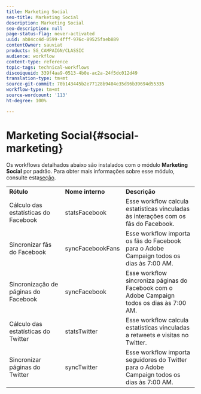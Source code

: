```yaml
---
title: Marketing Social
seo-title: Marketing Social
description: Marketing Social
seo-description: null
page-status-flag: never-activated
uuid: ab84cc4d-0599-4fff-976c-89525faeb889
contentOwner: sauviat
products: SG_CAMPAIGN/CLASSIC
audience: workflow
content-type: reference
topic-tags: technical-workflows
discoiquuid: 339f4aa9-0513-4b0e-ac2a-24f5dc012d49
translation-type: tm+mt
source-git-commit: 70b143445b2e77128b9404e35d96b39694d55335
workflow-type: tm+mt
source-wordcount: '113'
ht-degree: 100%

---
```



# Marketing Social{#social-marketing}

Os workflows detalhados abaixo são instalados com o módulo **Marketing Social** por padrão. Para obter mais informações sobre esse módulo, consulte esta[seção](../../social/using/starting-workflows.md).

<table> 
 <tbody> 
  <tr> 
   <td> <strong>Rótulo</strong><br /> </td> 
   <td> <strong>Nome interno</strong><br /> </td> 
   <td> <strong>Descrição</strong><br /> </td> 
  </tr> 
  <tr> 
   <td> <span class="uicontrol">Cálculo das estatísticas do Facebook</span> <br /> </td> 
   <td> <span class="uicontrol">statsFacebook</span> <br /> </td> 
   <td> Esse workflow calcula estatísticas vinculadas às interações com os fãs do Facebook.<br /> </td> 
  </tr> 
  <tr> 
   <td> <span class="uicontrol">Sincronizar fãs do Facebook</span> <br /> </td> 
   <td> <span class="uicontrol">syncFacebookFans</span> <br /> </td> 
   <td> Esse workflow importa os fãs do Facebook para o Adobe Campaign todos os dias às 7:00 AM.<br /> </td> 
  </tr> 
  <tr> 
   <td> <span class="uicontrol">Sincronização de páginas do Facebook</span> <br /> </td> 
   <td> <span class="uicontrol">syncFacebook</span> <br /> </td> 
   <td> Esse workflow sincroniza páginas do Facebook com o Adobe Campaign todos os dias às 7:00 AM.<br /> </td> 
  </tr> 
  <tr> 
   <td> <span class="uicontrol">Cálculo das estatísticas do Twitter</span> <br /> </td> 
   <td> <span class="uicontrol">statsTwitter</span> <br /> </td> 
   <td> Esse workflow calcula estatísticas vinculadas a retweets e visitas no Twitter.<br /> </td> 
  </tr> 
  <tr> 
   <td> <span class="uicontrol">Sincronizar páginas do Twitter</span> <br /> </td> 
   <td> <span class="uicontrol">syncTwitter</span> <br /> </td> 
   <td> Esse workflow importa seguidores do Twitter para o Adobe Campaign todos os dias às 7:00 AM.<br /> </td> 
  </tr> 
 </tbody> 
</table>

